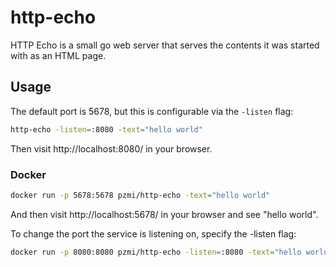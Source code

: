 http-echo
=========

HTTP Echo is a small go web server that serves the contents it was started with
as an HTML page.

## Usage

The default port is 5678, but this is configurable via the `-listen` flag:

```bash
http-echo -listen=:8080 -text="hello world"
```

Then visit http://localhost:8080/ in your browser.

### Docker

```bash
docker run -p 5678:5678 pzmi/http-echo -text="hello world"
```

And then visit http://localhost:5678/ in your browser and see "hello world".

To change the port the service is listening on, specify the -listen flag:

```bash
docker run -p 8080:8080 pzmi/http-echo -listen=:8080 -text="hello world"
```
